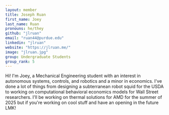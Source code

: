 ```yaml
---
layout: member
title: Joseph Ruan
first_name: Joey
last_name: Ruan
pronouns: he/they
github: "jlruan"
email: "ruan44@purdue.edu"
linkedin: "jlruan"
website: "https://jlruan.me/"
image: "jlruan.jpg"
group: Undergraduate Students
group_rank: 5
---
```

Hi! I'm Joey, a Mechanical Engineering student with an interest in autonomous systems, controls, and robotics and a minor in economics. I've done a lot of things from designing a subterranean robot squid for the USDA to working on computational behavioral economics models for Wall Street researchers. I'll be working on thermal solutions for AMD for the summer of 2025 but if you're working on cool stuff and have an opening in the future LMK!